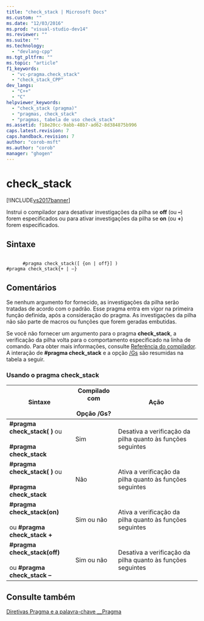 ```yaml
---
title: "check_stack | Microsoft Docs"
ms.custom: ""
ms.date: "12/03/2016"
ms.prod: "visual-studio-dev14"
ms.reviewer: ""
ms.suite: ""
ms.technology: 
  - "devlang-cpp"
ms.tgt_pltfrm: ""
ms.topic: "article"
f1_keywords: 
  - "vc-pragma.check_stack"
  - "check_stack_CPP"
dev_langs: 
  - "C++"
  - "C"
helpviewer_keywords: 
  - "check_stack (pragma)"
  - "pragmas, check_stack"
  - "pragmas, tabela de uso check_stack"
ms.assetid: f18e20cc-9abb-48b7-ad62-8d384875b996
caps.latest.revision: 7
caps.handback.revision: 7
author: "corob-msft"
ms.author: "corob"
manager: "ghogen"
---
```

# check_stack
[!INCLUDE[vs2017banner](../assembler/inline/includes/vs2017banner.md)]

Instrui o compilador para desativar investigações da pilha se **off** \(ou **–**\) forem especificados ou para ativar investigações da pilha se **on** \(ou **\+**\) forem especificados.  
  
## Sintaxe  
  
```  
  
      #pragma check_stack([ {on | off}] )  
#pragma check_stack{+ | –}  
```  
  
## Comentários  
 Se nenhum argumento for fornecido, as investigações da pilha serão tratadas de acordo com o padrão.  Esse pragma entra em vigor na primeira função definida, após a consideração do pragma.  As investigações da pilha não são parte de macros ou funções que forem geradas embutidas.  
  
 Se você não fornecer um argumento para o pragma **check\_stack**, a verificação da pilha volta para o comportamento especificado na linha de comando.  Para obter mais informações, consulte [Referência do compilador](../build/reference/compiler-options.md).  A interação de **\#pragma check\_stack** e a opção [\/Gs](../build/reference/gs-control-stack-checking-calls.md) são resumidas na tabela a seguir.  
  
### Usando o pragma check\_stack  
  
|Sintaxe|Compilado com<br /><br /> Opção \/Gs?|Ação|  
|-------------|-----------------------------------|----------|  
|**\#pragma check\_stack\( \)** ou<br /><br /> **\#pragma check\_stack**|Sim|Desativa a verificação da pilha quanto às funções seguintes|  
|**\#pragma check\_stack\( \)** ou<br /><br /> **\#pragma check\_stack**|Não|Ativa a verificação da pilha quanto às funções seguintes|  
|**\#pragma check\_stack\(on\)**<br /><br /> ou **\#pragma check\_stack \+**|Sim ou não|Ativa a verificação da pilha quanto às funções seguintes|  
|**\#pragma check\_stack\(off\)**<br /><br /> ou **\#pragma check\_stack –**|Sim ou não|Desativa a verificação da pilha quanto às funções seguintes|  
  
## Consulte também  
 [Diretivas Pragma e a palavra\-chave \_\_Pragma](../preprocessor/pragma-directives-and-the-pragma-keyword.md)